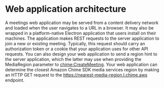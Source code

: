 # Web application architecture<a name="web-application"></a>

 A meetings web application may be served from a content delivery network and loaded when the user navigates to a URL in a browser\. It may also be wrapped in a platform\-native Electron application that users install on their machines\. The application makes REST requests to the server application to join a new or existing meeting\. Typically, this request should carry an authorization token or a cookie that your application uses for other API requests\. You can also design your web application to send a region hint to the server application, which the latter may use when providing the MediaRegion parameter to [chime:CreateMeeting](https://docs.aws.amazon.com/chime-sdk/latest/APIReference/API_CreateMeeting.html)\. Your web application can determine the closest Amazon Chime SDK media services region by making an HTTP GET request to the [https://nearest\-media\-region\.l\.chime\.aws](https://nearest-media-region.l.chime.aws/) endpoint\. 